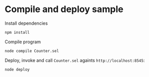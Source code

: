 # Compile and deploy sample

Install dependencies
```
npm install
```

Compile program
```
node compile Counter.sel
```

Deploy, invoke and call `Counter.sel` againts `http://localhost:8545`:
```
node deploy
```

